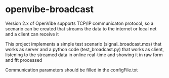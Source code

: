 # openvibe-broadcast

Version 2.x of OpenVibe supports TCP/IP communicaton protocol, so a scenario can be created that streams the data to the internet or local net and a client can receive it

This project implements a simple test scenario (signal_broadcast.mxs) that works as server and a python code (test_broadcast.py) that works as client, listening to the streamed data in online real-time and showing it in raw form and fft processed

Communication parameters should be filled in the configFile.txt
